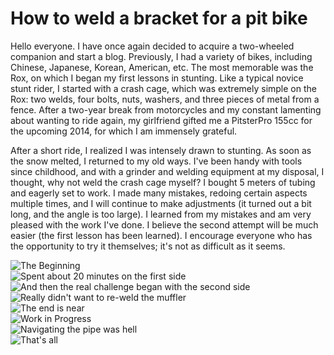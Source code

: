 # How to weld a bracket for a pit bike

Hello everyone. I have once again decided to acquire a two-wheeled companion and start a blog. Previously, I had a variety of bikes, including Chinese, Japanese, Korean, American, etc. The most memorable was the Rox, on which I began my first lessons in stunting. Like a typical novice stunt rider, I started with a crash cage, which was extremely simple on the Rox: two welds, four bolts, nuts, washers, and three pieces of metal from a fence. After a two-year break from motorcycles and my constant lamenting about wanting to ride again, my girlfriend gifted me a PitsterPro 155cc for the upcoming 2014, for which I am immensely grateful. 

After a short ride, I realized I was intensely drawn to stunting. As soon as the snow melted, I returned to my old ways. I've been handy with tools since childhood, and with a grinder and welding equipment at my disposal, I thought, why not weld the crash cage myself? I bought 5 meters of tubing and eagerly set to work. I made many mistakes, redoing certain aspects multiple times, and I will continue to make adjustments (it turned out a bit long, and the angle is too large). I learned from my mistakes and am very pleased with the work I've done. I believe the second attempt will be much easier (the first lesson has been learned). I encourage everyone who has the opportunity to try it themselves; it's not as difficult as it seems.

![The Beginning](../../../static/img/67a014.jpg)  
![Spent about 20 minutes on the first side](../../../static/img/2791f2.jpg)  
![And then the real challenge began with the second side](../../../static/img/14ab78.jpg)  
![Really didn't want to re-weld the muffler](../../../static/img/3e75c3.jpg)  
![The end is near](../../../static/img/22ba2e.jpg)  
![Work in Progress](../../../static/img/1ebec1.jpg)  
![Navigating the pipe was hell](../../../static/img/2807d4.jpg)  
![That's all](../../../static/img/b67b33.jpg)
